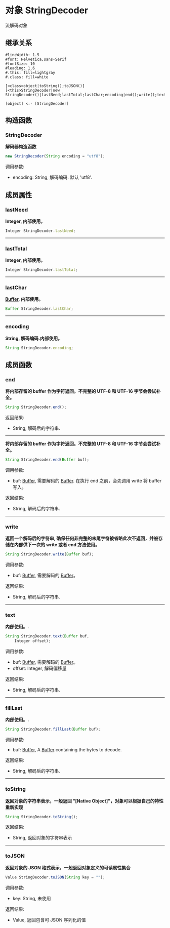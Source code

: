 # 对象 StringDecoder
流解码对象

## 继承关系
```uml
#lineWidth: 1.5
#font: Helvetica,sans-Serif
#fontSize: 10
#leading: 1.6
#.this: fill=lightgray
#.class: fill=white

[<class>object|toString();toJSON()]
[<this>StringDecoder|new StringDecoder()|lastNeed;lastTotal;lastChar;encoding|end();write();text();fillLast()]

[object] <:- [StringDecoder]
```

## 构造函数
        
### StringDecoder
**解码器构造函数**

```JavaScript
new StringDecoder(String encoding = "utf8");
```

调用参数:
* encoding: String, 解码编码. 默认 'utf8'.

## 成员属性
        
### lastNeed
**Integer, 内部使用。**

```JavaScript
Integer StringDecoder.lastNeed;
```

--------------------------
### lastTotal
**Integer, 内部使用。**

```JavaScript
Integer StringDecoder.lastTotal;
```

--------------------------
### lastChar
**[Buffer](Buffer.md), 内部使用。**

```JavaScript
Buffer StringDecoder.lastChar;
```

--------------------------
### encoding
**String, 解码编码.内部使用。**

```JavaScript
String StringDecoder.encoding;
```

## 成员函数
        
### end
**将内部存留的 buffer 作为字符返回。不完整的 UTF-8 和 UTF-16 字节会尝试补全。**

```JavaScript
String StringDecoder.end();
```

返回结果:
* String, 解码后的字符串.

--------------------------
**将内部存留的 buffer 作为字符返回。不完整的 UTF-8 和 UTF-16 字节会尝试补全。**

```JavaScript
String StringDecoder.end(Buffer buf);
```

调用参数:
* buf: [Buffer](Buffer.md), 需要解码的 [Buffer](Buffer.md). 在执行 end 之前，会先调用 write 将 buffer 写入。

返回结果:
* String, 解码后的字符串.

--------------------------
### write
**返回一个解码后的字符串, 确保任何非完整的末尾字符被省略此次不返回，并被存储在内部供下一次的 write 或者 end 方法使用。**

```JavaScript
String StringDecoder.write(Buffer buf);
```

调用参数:
* buf: [Buffer](Buffer.md), 需要解码的 [Buffer](Buffer.md)。

返回结果:
* String, 解码后的字符串.

--------------------------
### text
**内部使用。.**

```JavaScript
String StringDecoder.text(Buffer buf,
    Integer offset);
```

调用参数:
* buf: [Buffer](Buffer.md), 需要解码的 [Buffer](Buffer.md)。
* offset: Integer, 解码偏移量

返回结果:
* String, 解码后的字符串.

--------------------------
### fillLast
**内部使用。.**

```JavaScript
String StringDecoder.fillLast(Buffer buf);
```

调用参数:
* buf: [Buffer](Buffer.md), A [Buffer](Buffer.md) containing the bytes to decode.

返回结果:
* String, 解码后的字符串.

--------------------------
### toString
**返回对象的字符串表示，一般返回 "[Native Object]"，对象可以根据自己的特性重新实现**

```JavaScript
String StringDecoder.toString();
```

返回结果:
* String, 返回对象的字符串表示

--------------------------
### toJSON
**返回对象的 JSON 格式表示，一般返回对象定义的可读属性集合**

```JavaScript
Value StringDecoder.toJSON(String key = "");
```

调用参数:
* key: String, 未使用

返回结果:
* Value, 返回包含可 JSON 序列化的值

